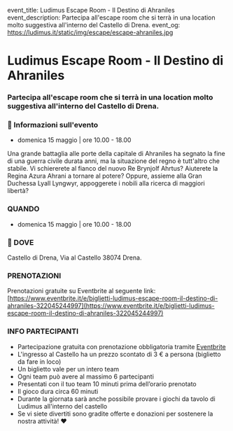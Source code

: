 event_title: Ludimus Escape Room - Il Destino di Ahraniles
event_description: Partecipa all'escape room che si terrà in una location molto suggestiva all'interno del Castello di Drena.
event_og: https://ludimus.it/static/img/escape/escape-ahraniles.jpg

# Ludimus Escape Room - Il Destino di Ahraniles

### Partecipa all'escape room che si terrà in una location molto suggestiva all'interno del Castello di Drena.

### 📅 Informazioni sull'evento

- domenica 15 maggio | ore 10.00 - 18.00

Una grande battaglia alle porte della capitale di Ahraniles ha segnato la fine di una guerra civile durata anni, ma la situazione del regno è tutt'altro che stabile.
Vi schiererete al fianco del nuovo Re Brynjolf Ahrtus?
Aiuterete la Regina Azura Ahrani a tornare al potere?
Oppure, assieme alla Gran Duchessa Lyall Lyngwyr, appoggerete i nobili alla ricerca di maggiori libertà?

### QUANDO

- domenica 15 maggio | ore 10.00 - 18.00

### 🚩 DOVE

Castello di Drena, Via al Castello 38074 Drena.

### PRENOTAZIONI

Prenotazioni gratuite su Eventbrite al seguente link: [https://www.eventbrite.it/e/biglietti-ludimus-escape-room-il-destino-di-ahraniles-322045244997](https://www.eventbrite.it/e/biglietti-ludimus-escape-room-il-destino-di-ahraniles-322045244997)

### INFO PARTECIPANTI

- Partecipazione gratuita con prenotazione obbligatoria tramite [Eventbrite](https://www.eventbrite.it/e/biglietti-ludimus-escape-room-il-destino-di-ahraniles-322045244997)
- L'ingresso al Castello ha un prezzo scontato di 3 € a persona (biglietto da fare in loco)
- Un biglietto vale per un intero team
- Ogni team può avere al massimo 6 partecipanti
- Presentati con il tuo team 10 minuti prima dell’orario prenotato
- Il gioco dura circa 60 minuti
- Durante la giornata sarà anche possibile provare i giochi da tavolo di Ludimus all'interno del castello
- Se vi siete divertiti sono gradite offerte e donazioni per sostenere la nostra attività! ♥️

